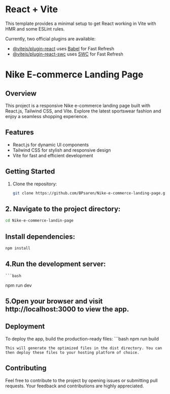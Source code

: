 # React + Vite

This template provides a minimal setup to get React working in Vite with HMR and some ESLint rules.

Currently, two official plugins are available:

- [@vitejs/plugin-react](https://github.com/vitejs/vite-plugin-react/blob/main/packages/plugin-react/README.md) uses [Babel](https://babeljs.io/) for Fast Refresh
- [@vitejs/plugin-react-swc](https://github.com/vitejs/vite-plugin-react-swc) uses [SWC](https://swc.rs/) for Fast Refresh


# Nike E-commerce Landing Page

## Overview
This project is a responsive Nike e-commerce landing page built with React.js, Tailwind CSS, and Vite. Explore the latest sportswear fashion and enjoy a seamless shopping experience.

## Features
- React.js for dynamic UI components
- Tailwind CSS for stylish and responsive design
- Vite for fast and efficient development

## Getting Started
1. Clone the repository:
   ```bash
   git clone https://github.com/BPsaren/Nike-e-commerce-landing-page.git
   
## 2. Navigate to the project directory:
   ```bash
   cd Nike-e-commerce-landin-page
```
## Install dependencies:
   ```bash
npm install
   ```
## 4.Run the development server:
    ```bash
npm run dev

## 5.Open your browser and visit http://localhost:3000 to view the app.

## Deployment
To deploy the app, build the production-ready files:
    ```bash
npm run build
```
This will generate the optimized files in the dist directory. You can then deploy these files to your hosting platform of choice.
```
## Contributing
Feel free to contribute to the project by opening issues or submitting pull requests. Your feedback and contributions are highly appreciated.
